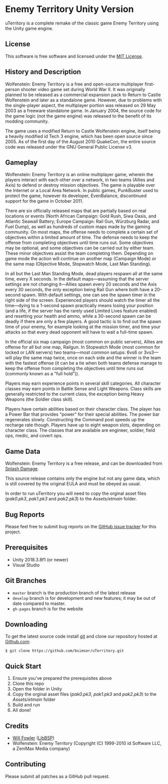 # Enemy Territory Unity Version

uTerritory is a complete remake of the classic game Enemy Territory using the Unity game engine.

## License

This software is free software and licensed under the [MIT License](https://github.com/bsimser/uterritory/blob/master/LICENSE). 

## History and Description

Wolfenstein: Enemy Territory is a free and open-source multiplayer first-person shooter video game set during World War II. It was originally planned to be released as a commercial expansion pack to Return to Castle Wolfenstein and later as a standalone game. However, due to problems with the single-player aspect, the multiplayer portion was released on 29 May 2003 as a freeware standalone game. In January 2004, the source code for the game logic (not the game engine) was released to the benefit of its modding community.

The game uses a modified Return to Castle Wolfenstein engine, itself being a heavily modified id Tech 3 engine, which has been open source since 2005. As of the first day of the August 2010 QuakeCon, the entire source code was released under the GNU General Public License v3.

## Gameplay

Wolfenstein: Enemy Territory is an online multiplayer game, wherein the players interact with each other over a network, in two teams (Allies and Axis) to defend or destroy mission objectives. The game is playable over the Internet or a Local Area Network. In public games, PunkBuster used to protect the game, however its developer, EvenBalance, discontinued support for the game in October 2011.

There are six officially released maps that are partially based on real locations or events (North African Campaign: Gold Rush, Siwa Oasis, and Atlantic Seawall Battery; Europe Campaign: Rail Gun, Würzburg Radar, and Fuel Dump), as well as hundreds of custom maps made by the gaming community. On most maps, the offense needs to complete a certain set of objectives within a limited amount of time. The defense needs to keep the offense from completing objectives until time runs out. Some objectives may be optional, and some objectives can be carried out by either team. These minor objectives assist the team completing them. Depending on game mode the action will continue on another map (Campaign Mode) or the same map (Objective Mode, Stopwatch Mode, Last Man Standing).

In all but the Last Man Standing Mode, dead players respawn all at the same time, every X seconds. In the default maps—assuming that the server settings are not changing it—Allies spawn every 20 seconds and the Axis every 30 seconds, the only exception being Rail Gun where both have a 20-second spawn. With default settings, one can see the spawn timer in the right side of the screen. Experienced players should watch the timer all the time—dying to a 1-second spawn practically means losing your position (and a life, if the server has the rarely used Limited Lives feature enabled) and resetting your health and ammo, while a 30-second spawn can be deadly if there are only a few players. A good tactic is to find out the spawn time of your enemy, for example looking at the mission timer, and time your attacks so that every dead opponent will have to wait a full-time spawn.

In the official six map campaign (most common on public servers), Allies are offense for all but one map, Railgun. In Stopwatch Mode (most common for locked or LAN servers) two teams—most common setups: 6vs6 or 3vs3—will play the same map twice, once on each side and the winner is the team with the fastest offense (it can be a tie when both teams defense manage to keep the offense from completing the objectives until time runs out (commonly known as a "full hold")).

Players may earn experience points in several skill categories. All character classes may earn points in Battle Sense and Light Weapons. Class skills are generally restricted to the current class, the exception being Heavy Weapons (the Soldier class skill).

Players have certain abilities based on their character class. The player has a Power Bar that provides "power" for their special abilities. The power bar regenerates slowly. Constructing the Command post speeds up the recharge rate though. Players have up to eight weapon slots, depending on character class. The classes that are available are engineer, soldier, field ops, medic, and covert ops.

## Game Data

Wolfenstein: Enemy Territory is a free release, and can be downloaded from [Splash Damage](https://www.splashdamage.com/games/wolfenstein-enemy-territory/).

This source release contains only the engine but not any game data, which is still covered by the original EULA and must be obeyed as usual.

In order to run uTerritory you will need to copy the orginal asset files (*pak0.pk3*, *pak1.pk3* and *pak2.pk3*) to the *Assets/etmain* folder.

## Bug Reports

Please feel free to submit bug reports on the [GitHub issue tracker](https://github.com/bsimser/uTerritory/issues) for this project.

## Prerequisites

* Unity 2018.3.8f1 (or newer)
* Visual Studio

## Git Branches

* `master` branch is the production branch of the latest release
* `develop` branch is for development and new features; it may be out of date compared to master.
* `gh-pages` branch is for the website

## Downloading

To get the latest source code install [git](http://git-scm.com/) and clone our repository hosted at [Github.com](https://github.com/bsimser/uTerritory):

    $ git clone https://github.com/bsimser/uTerritory.git
    
## Quick Start

1. Ensure you've prepared the prerequisites above
2. Clone this repo
3. Open the folder in Unity
4. Copy the orginal asset files (*pak0.pk3*, *pak1.pk3* and *pak2.pk3*) to the *Assets/etmain* folder
5. Build and run
6. All done!

## Credits

* [Will Fowler](https://github.com/wfowler1) ([LibBSP](https://github.com/wfowler1/LibBSP))
* Wolfenstein: Enemy Territory (Copyright (C) 1999-2010 id Software LLC, a ZeniMax Media company)

## Contributing

Please submit all patches as a GitHub pull request.
